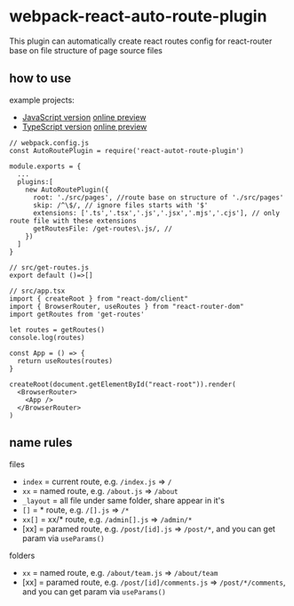 # webpack-react-auto-route-plugin

This plugin can automatically create react routes config for react-router base on file structure of page source files

## how to use

example projects: 
 - [JavaScript version](https://github.com/postor/webpack-react-auto-route-plugin-example) [online preview](https://githubbox.com/postor/webpack-react-auto-route-plugin-example)
 - [TypeScript version](https://github.com/postor/webpack-react-auto-route-plugin-ts-example) [online preview](https://githubbox.com/postor/webpack-react-auto-route-plugin-ts-example )

```
// webpack.config.js
const AutoRoutePlugin = require('react-autot-route-plugin')

module.exports = {
  ...
  plugins:[
    new AutoRoutePlugin({
      root: './src/pages', //route base on structure of './src/pages'
      skip: /^\$/, // ignore files starts with '$'
      extensions: ['.ts','.tsx','.js','.jsx','.mjs','.cjs'], // only route file with these extensions
      getRoutesFile: /get-routes\.js/, // 
    })
  ]
}
```

```
// src/get-routes.js
export default ()=>[]
```

```
// src/app.tsx
import { createRoot } from "react-dom/client"
import { BrowserRouter, useRoutes } from "react-router-dom"
import getRoutes from 'get-routes'

let routes = getRoutes()
console.log(routes)

const App = () => {
  return useRoutes(routes)
}

createRoot(document.getElementById("react-root")).render(
  <BrowserRouter>
    <App />
  </BrowserRouter>
)

```

## name rules

files

- `index` = current route, e.g. `/index.js` => `/`
- `xx` = named route, e.g. `/about.js` => `/about`
- `_layout` = all file under same folder, share appear in it's <Outlet />
- `[]` = * route, e.g. `/[].js` => `/*`
- `xx[]` = xx/* route, e.g. `/admin[].js` => `/admin/*`
- [xx] = paramed route, e.g. `/post/[id].js` => `/post/*`, and you can get param via `useParams()`

folders
- `xx` = named route, e.g. `/about/team.js` => `/about/team`
- [xx] = paramed route, e.g. `/post/[id]/comments.js` => `/post/*/comments`, and you can get param via `useParams()`
